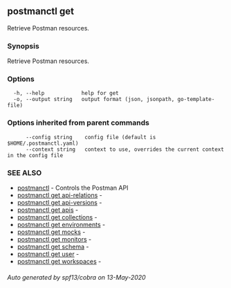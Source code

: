 ## postmanctl get

Retrieve Postman resources.

### Synopsis

Retrieve Postman resources.

### Options

```
  -h, --help            help for get
  -o, --output string   output format (json, jsonpath, go-template-file)
```

### Options inherited from parent commands

```
      --config string    config file (default is $HOME/.postmanctl.yaml)
      --context string   context to use, overrides the current context in the config file
```

### SEE ALSO

* [postmanctl](postmanctl.md)	 - Controls the Postman API
* [postmanctl get api-relations](postmanctl_get_api-relations.md)	 - 
* [postmanctl get api-versions](postmanctl_get_api-versions.md)	 - 
* [postmanctl get apis](postmanctl_get_apis.md)	 - 
* [postmanctl get collections](postmanctl_get_collections.md)	 - 
* [postmanctl get environments](postmanctl_get_environments.md)	 - 
* [postmanctl get mocks](postmanctl_get_mocks.md)	 - 
* [postmanctl get monitors](postmanctl_get_monitors.md)	 - 
* [postmanctl get schema](postmanctl_get_schema.md)	 - 
* [postmanctl get user](postmanctl_get_user.md)	 - 
* [postmanctl get workspaces](postmanctl_get_workspaces.md)	 - 

###### Auto generated by spf13/cobra on 13-May-2020
